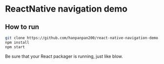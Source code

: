 # ReactNative navigation demo
## How to run
```bash
git clone https://github.com/hanpanpan200/react-native-navigation-demo.git
npm install
npm start
```

Be sure that your React packager is running, just like blow.
